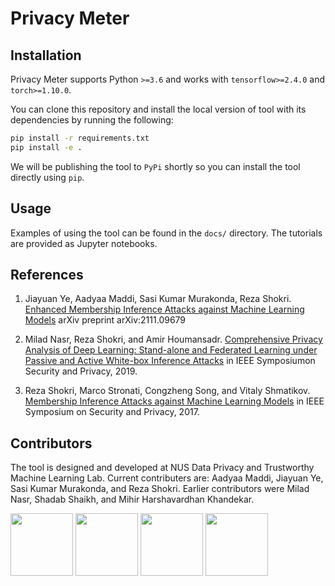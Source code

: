 # Privacy Meter

## Installation

Privacy Meter supports Python `>=3.6` and works with `tensorflow>=2.4.0` and `torch>=1.10.0`. 

You can clone this repository and install the local version of tool with its dependencies by running the following:

```bash
pip install -r requirements.txt
pip install -e .
```

We will be publishing the tool to `PyPi` shortly so you can install the tool directly using `pip`.

## Usage

Examples of using the tool can be found in the `docs/` directory. The tutorials are provided as Jupyter notebooks.

## References

1. Jiayuan Ye, Aadyaa Maddi, Sasi Kumar Murakonda, Reza Shokri. [Enhanced Membership Inference Attacks against Machine Learning Models](https://arxiv.org/pdf/2111.09679.pdf) arXiv preprint arXiv:2111.09679

2. Milad Nasr, Reza Shokri, and Amir Houmansadr. [Comprehensive Privacy Analysis of Deep Learning: Stand-alone and Federated Learning under Passive and Active White-box Inference Attacks](https://www.comp.nus.edu.sg/~reza/files/Shokri-SP2019.pdf) in IEEE Symposiumon Security and Privacy, 2019.

3. Reza Shokri, Marco Stronati, Congzheng Song, and Vitaly Shmatikov. [Membership Inference Attacks against Machine Learning Models](https://www.comp.nus.edu.sg/~reza/files/Shokri-SP2017.pdf) in IEEE Symposium on Security and Privacy, 2017.

## Contributors

The tool is designed and developed at NUS Data Privacy and Trustworthy Machine Learning Lab. Current contributers are: Aadyaa Maddi, Jiayuan Ye, Sasi Kumar Murakonda, and Reza Shokri. Earlier contributors were Milad Nasr, Shadab Shaikh, and Mihir Harshavardhan Khandekar.

<p float="left">
<img src="https://www.comp.nus.edu.sg/~reza/img/aadyaa.jpg" width="100"/>
<img src="https://www.comp.nus.edu.sg/~reza/img/jiayuan.jpg" width="100"/>
<img src="https://www.comp.nus.edu.sg/~reza/img/sasi.jpg" width="100"/>
<img src="https://www.comp.nus.edu.sg/~reza/img/reza.jpg" width="100"/>
</p>
